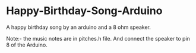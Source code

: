 # Happy-Birthday-Song-Arduino
A happy birthday song by an arduino and a 8 ohm speaker.

Note:- the music notes are in pitches.h file. And connect the speaker to pin 8 of the Arduino.
